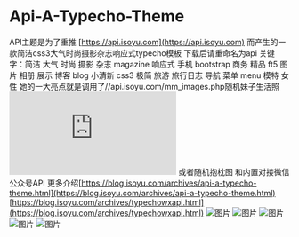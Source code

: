 # Api-A-Typecho-Theme
API主题是为了重推
[https://api.isoyu.com](https://api.isoyu.com)
而产生的一款简洁css3大气时尚摄影杂志响应式typecho模板
下载后请重命名为api
关键字：简洁 大气 时尚 摄影 杂志 magazine 响应式 手机 bootstrap 商务 精品 ft5 图片 相册 展示 博客 blog 小清新 css3 极简 旅游 旅行日志 导航 菜单 menu 模特 女性
她的一大亮点就是调用了//api.isoyu.com/mm_images.php随机妹子生活照
![图片](https://api.isoyu.com/mm_images.php)
或者随机抱枕图
和内置对接微信公众号API
更多介绍[https://blog.isoyu.com/archives/api-a-typecho-theme.html](https://blog.isoyu.com/archives/api-a-typecho-theme.html)
[https://blog.isoyu.com/archives/typechowxapi.html](https://blog.isoyu.com/archives/typechowxapi.html)
![图片](https://i.loli.net/2017/08/11/598d4ad3427d2.png)
![图片](https://i.loli.net/2017/08/11/598d4ad3827b7.png)
![图片](https://i.loli.net/2017/08/11/598d4ad387405.png)
![图片](https://i.loli.net/2017/08/11/598d4ad3ee85b.png)
![图片](https://i.loli.net/2017/08/11/598d4ad413eb8.png)

